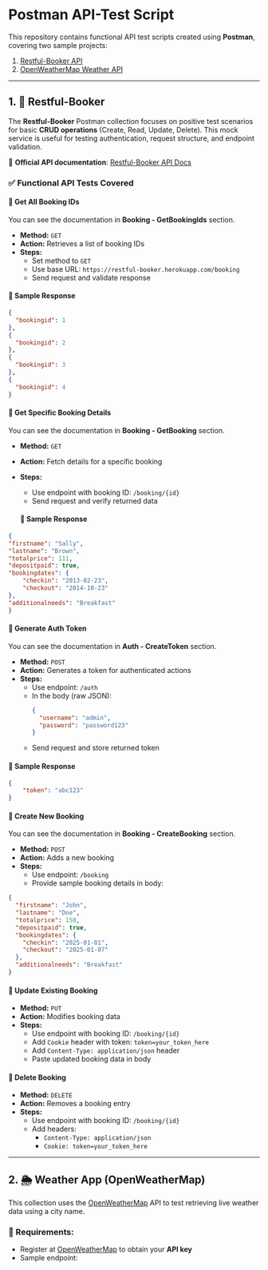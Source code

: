 # Postman API-Test Script

This repository contains functional API test scripts created using **Postman**, covering two sample projects:

1. [Restful-Booker API](https://restful-booker.herokuapp.com/apidoc/index.html)
2. [OpenWeatherMap Weather API](https://openweathermap.org/api)

---

## 1. 🏨 Restful-Booker

The **Restful-Booker** Postman collection focuses on positive test scenarios for basic **CRUD operations** (Create, Read, Update, Delete). This mock service is useful for testing authentication, request structure, and endpoint validation.

🔗 **Official API documentation**: [Restful-Booker API Docs](https://restful-booker.herokuapp.com/apidoc/index.html)

### ✅ Functional API Tests Covered


#### 🔹 Get All Booking IDs
You can see the documentation in **Booking - GetBookingIds** section.

- **Method:** `GET`
- **Action:** Retrieves a list of booking IDs
- **Steps:**
  - Set method to `GET`
  - Use base URL: `https://restful-booker.herokuapp.com/booking`
  - Send request and validate response

#### 📄 Sample Response
```json
{
  "bookingid": 1
},
{
  "bookingid": 2
},
{
  "bookingid": 3
},
{
  "bookingid": 4
}
```

#### 🔹 Get Specific Booking Details
You can see the documentation in **Booking - GetBooking** section.

- **Method:** `GET`
- **Action:** Fetch details for a specific booking
- **Steps:**
  - Use endpoint with booking ID: `/booking/{id}`
  - Send request and verify returned data

  #### 📄 Sample Response
```json
{
"firstname": "Sally",
"lastname": "Brown",
"totalprice": 111,
"depositpaid": true,
"bookingdates": {
    "checkin": "2013-02-23",
    "checkout": "2014-10-23"
},
"additionalneeds": "Breakfast"
}
```

#### 🔹 Generate Auth Token
You can see the documentation in **Auth - CreateToken** section.

- **Method:** `POST`
- **Action:** Generates a token for authenticated actions
- **Steps:**
  - Use endpoint: `/auth`
  - In the body (raw JSON):
    ```json
    {
      "username": "admin",
      "password": "password123"
    }
    ```
  - Send request and store returned token

#### 📄 Sample Response
```json
{
    "token": "abc123"
}
```

#### 🔹 Create New Booking
You can see the documentation in **Booking - CreateBooking** section.

- **Method:** `POST`
- **Action:** Adds a new booking
- **Steps:**
  - Use endpoint: `/booking`
  - Provide sample booking details in body:
```json
{
  "firstname": "John",
  "lastname": "Doe",
  "totalprice": 150,
  "depositpaid": true,
  "bookingdates": {
    "checkin": "2025-01-01",
    "checkout": "2025-01-07"
  },
  "additionalneeds": "Breakfast"
}
```

#### 🔹 Update Existing Booking
- **Method:** `PUT`
- **Action:** Modifies booking data
- **Steps:**
  - Use endpoint with booking ID: `/booking/{id}`
  - Add `Cookie` header with token: `token=your_token_here`
  - Add `Content-Type: application/json` header
  - Paste updated booking data in body

#### 🔹 Delete Booking
- **Method:** `DELETE`
- **Action:** Removes a booking entry
- **Steps:**
  - Use endpoint with booking ID: `/booking/{id}`
  - Add headers:
    - `Content-Type: application/json`
    - `Cookie: token=your_token_here`

---

## 2. 🌦️ Weather App (OpenWeatherMap)

This collection uses the [OpenWeatherMap](https://openweathermap.org/api) API to test retrieving live weather data using a city name.

### 🔑 Requirements:
- Register at [OpenWeatherMap](https://home.openweathermap.org/users/sign_up) to obtain your **API key**
- Sample endpoint:
